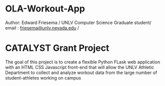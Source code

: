 # OLA-Workout-App

Author:  Edward Friesema /
UNLV Computer Science Graduate student/
email : friesema@unlv.nevada.edu /

# CATALYST Grant Project
The goal of this project is to  create a flexible Python FLask web application with an HTML CSS Javascript front-end that will allow the UNLV Athletic Department to collect and analyze workout data from the large number of student-athletes working on campus
